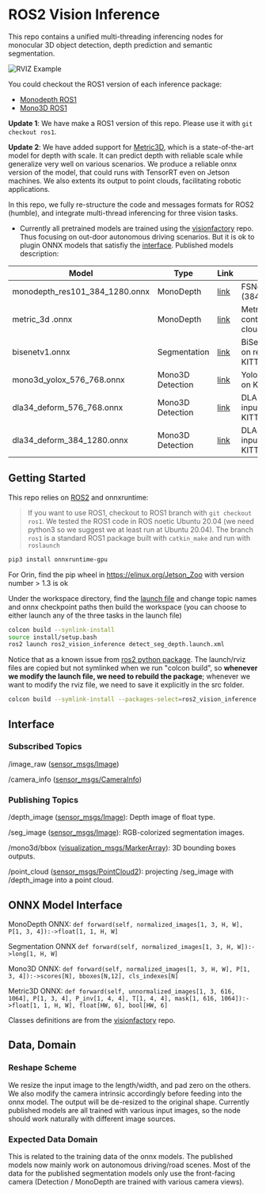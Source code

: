 # ROS2 Vision Inference

This repo contains a unified multi-threading inferencing nodes for monocular 3D object detection, depth prediction and semantic segmentation.

![RVIZ Example](docs/ros2_vision_inference.gif)

You could checkout the ROS1 version of each inference package:

- [Monodepth ROS1](https://github.com/Owen-Liuyuxuan/monodepth_ros)
- [Mono3D ROS1](https://github.com/Owen-Liuyuxuan/visualDet3D_ros)

**Update 1**: We have make a ROS1 version of this repo. Please use it with `git checkout ros1`.

**Update 2**: We have added support for [Metric3D](https://github.com/YvanYin/Metric3D/tree/main), which is a state-of-the-art model for depth with scale. It can predict depth with reliable scale while generalize very well on various scenarios. We produce a reliable onnx version of the model, that could runs with TensorRT even on Jetson machines. We also extents its output to point clouds, facilitating robotic applications.

In this repo, we fully re-structure the code and messages formats for ROS2 (humble), and integrate multi-thread inferencing for three vision tasks.

- Currently all pretrained models are trained using the [visionfactory](https://github.com/Owen-Liuyuxuan/visionfactory) repo. Thus focusing on out-door autonomous driving scenarios. But it is ok to plugin ONNX models that satisfiy the [interface](#onnx-model-interface). Published models description:

| Model                          | Type             | Link                                                                                                                  | Description                                                                                                  |
| ------------------------------ | ---------------- | --------------------------------------------------------------------------------------------------------------------- | ------------------------------------------------------------------------------------------------------------ |
| monodepth_res101_384_1280.onnx | MonoDepth        | [link](https://github.com/Owen-Liuyuxuan/ros2_vision_inference/releases/download/v1.0/monodepth_res101_384_1280.onnx) | FSNet, res101 backbone, model input shape (384x1280) trained on KITTI/KITTI360/nuscenes                      |
| metric_3d .onnx                | MonoDepth        | [link](https://github.com/Owen-Liuyuxuan/ros2_vision_inference/releases/download/v1.1/metric_3d.onnx)                 | Metric3Dv2, ViT backbone, supervised depth contains full pipeline from depth image to point cloud.           |
| bisenetv1.onnx                 | Segmentation     | [link](https://github.com/Owen-Liuyuxuan/ros2_vision_inference/releases/download/v1.0/bisenetv1.onnx)                 | BiSeNetV1, model input shape (512x768) trained on remapped KITTI360/ApolloScene/CityScapes/BDD100k/a2d2      |
| mono3d_yolox_576_768.onnx      | Mono3D Detection | [link](https://github.com/Owen-Liuyuxuan/ros2_vision_inference/releases/download/v1.0/mono3d_yolox_576_768.onnx)      | YoloX-m MonoFlex, model input (576x768) trained on KITTI/nuscenes/ONCE/bdd100k/cityscapes                    |
| dla34_deform_576_768.onnx      | Mono3D Detection | [link](https://github.com/Owen-Liuyuxuan/ros2_vision_inference/releases/download/v1.1.1/dla34_deform_576_768.onnx)    | DLA34 Deformable Upsample MonoFlex, model input (576x768) trained on KITTI/nuscenes/ONCE/bdd100k/cityscapes  |
| dla34_deform_384_1280.onnx     | Mono3D Detection | [link](https://github.com/Owen-Liuyuxuan/ros2_vision_inference/releases/download/v1.1.1/dla34_deform_384_1280.onnx)   | DLA34 Deformable Upsample MonoFlex, model input (384x1280) trained on KITTI/nuscenes/ONCE/bdd100k/cityscapes |


## Getting Started

This repo relies on [ROS2](https://docs.ros.org/en/humble/Installation.html) and onnxruntime:

> If you want to use ROS1, checkout to ROS1 branch with `git checkout ros1`. We tested the ROS1 code in ROS noetic Ubuntu 20.04 (we need python3 so we suggest we at least run at Ubuntu 20.04). The branch `ros1` is a standard ROS1 package built with `catkin_make` and run with `roslaunch`

```bash
pip3 install onnxruntime-gpu
```

For Orin, find the pip wheel in https://elinux.org/Jetson_Zoo with version number > 1.3 is ok

Under the workspace directory, find the [launch file](./launch/detect_seg_depth.launch.xml) and change topic names and onnx checkpoint paths then build the workspace (you can choose to either launch any of the three tasks in the launch file)

```bash
colcon build --synlink-install
source install/setup.bash
ros2 launch ros2_vision_inference detect_seg_depth.launch.xml
```

Notice that as a known issue from [ros2 python package](https://github.com/ros2/launch/issues/187). The launch/rviz files are copied but not symlinked when we run "colcon build",
so **whenever we modify the launch file, we need to rebuild the package**; whenever we want to modify the rviz file, we need to save it explicitly in the src folder.

```bash
colcon build --symlink-install --packages-select=ros2_vision_inference # rebuilding only ros2_vision_inference
```

## Interface

### Subscribed Topics

/image_raw ([sensor_msgs/Image](https://docs.ros2.org/latest/api/sensor_msgs/msg/Image.html))

/camera_info ([sensor_msgs/CameraInfo](https://docs.ros2.org/latest/api/sensor_msgs/msg/CameraInfo.html))

### Publishing Topics

/depth_image ([sensor_msgs/Image](https://docs.ros2.org/latest/api/sensor_msgs/msg/Image.html)): Depth image of float type.

/seg_image ([sensor_msgs/Image](https://docs.ros2.org/latest/api/sensor_msgs/msg/Image.html)): RGB-colorized segmentation images.

/mono3d/bbox ([visualization_msgs/MarkerArray](https://docs.ros2.org/foxy/api/visualization_msgs/msg/MarkerArray.html)): 3D bounding boxes outputs.

/point_cloud ([sensor_msgs/PointCloud2](https://docs.ros2.org/latest/api/sensor_msgs/msg/PointCloud2.html)): projecting /seg_image with /depth_image into a point cloud.

## ONNX Model Interface

MonoDepth ONNX: `def forward(self, normalized_images[1, 3, H, W], P[1, 3, 4]):->float[1, 1, H, W]`

Segmentation ONNX `def forward(self, normalized_images[1, 3, H, W]):->long[1, H, W]`

Mono3D ONNX: `def forward(self, normalized_images[1, 3, H, W], P[1, 3, 4]):->scores[N], bboxes[N,12], cls_indexes[N]`

Metric3D ONNX: `def forward(self, unnormalized_images[1, 3, 616, 1064], P[1, 3, 4], P_inv[1, 4, 4], T[1, 4, 4], mask[1, 616, 1064]):->float[1, 1, H, W], float[HW, 6], bool[HW, 6]`


Classes definitions are from the [visionfactory](https://github.com/Owen-Liuyuxuan/visionfactory) repo.

## Data, Domain

### Reshape Scheme

 We resize the input image to the length/width, and pad zero on the others. We also modify the camera intrinsic accordingly before feeding into the onnx model. The output will be de-resized to the original shape. Currently published models are all trained with various input images, so the node should work naturally with different image sources.

### Expected Data Domain

This is related to the training data of the onnx models. The published models now mainly work on autonomous driving/road scenes. Most of the data for the published segmentation models only use the front-facing camera (Detection / MonoDepth are trained with various camera views). 